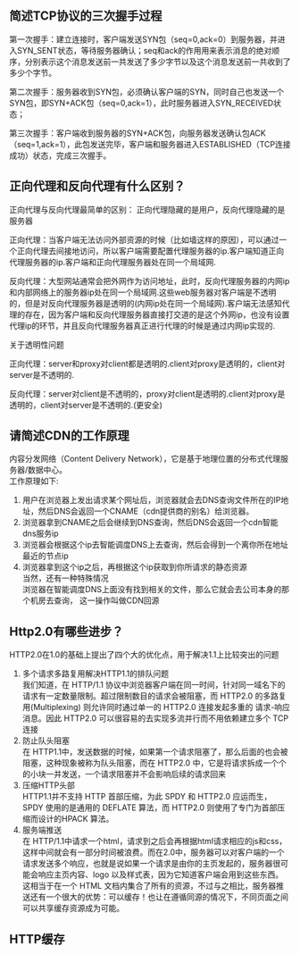 
## 简述TCP协议的三次握手过程

第一次握手：建立连接时，客户端发送SYN包（seq=0,ack=0）到服务器，并进入SYN_SENT状态，等待服务器确认；seq和ack的作用用来表示消息的绝对顺序，分别表示这个消息发送前一共发送了多少字节以及这个消息发送前一共收到了多少个字节。

第二次握手：服务器收到SYN包，必须确认客户端的SYN，同时自己也发送一个SYN包，即SYN+ACK包（seq=0,ack=1），此时服务器进入SYN_RECEIVED状态；

第三次握手：客户端收到服务器的SYN+ACK包，向服务器发送确认包ACK（seq=1,ack=1），此包发送完毕，客户端和服务器进入ESTABLISHED（TCP连接成功）状态，完成三次握手。

## 正向代理和反向代理有什么区别？
正向代理与反向代理最简单的区别：
正向代理隐藏的是用户，反向代理隐藏的是服务器

正向代理：当客户端无法访问外部资源的时候（比如墙这样的原因），可以通过一个正向代理去间接地访问，所以客户端需要配置代理服务器的ip.客户端知道正向代理服务器的ip.客户端和正向代理服务器处在同一个局域网.

反向代理：大型网站通常会把外网作为访问地址，此时，反向代理服务器的内网ip和内部网络上的服务器ip处在同一个局域网.这些web服务器对客户端是不透明的，但是对反向代理服务器是透明的(内网ip处在同一个局域网).客户端无法感知代理的存在，因为客户端和反向代理服务器直接打交道的是这个外网ip，也没有设置代理ip的环节，并且反向代理服务器真正进行代理的时候是通过内网ip实现的.

关于透明性问题

正向代理：server和proxy对client都是透明的.client对proxy是透明的，client对server是不透明的.

反向代理：server对client是不透明的，proxy对client是透明的.client对proxy是透明的，client对server是不透明的.(更安全)

## 请简述CDN的工作原理
内容分发网络（Content Delivery Network），它是基于地理位置的分布式代理服务器/数据中心。  
工作原理如下:  
1. 用户在浏览器上发出请求某个网址后，浏览器就会去DNS查询文件所在的IP地址，然后DNS会返回一个CNAME（cdn提供商的别名）给浏览器。  
2. 浏览器拿到CNAME之后会继续到DNS查询，然后DNS会返回一个cdn智能dns服务ip  
3. 浏览器会根据这个ip去智能调度DNS上去查询，然后会得到一个离你所在地址最近的节点ip  
4. 浏览器拿到这个ip之后，再根据这个ip获取到你所请求的静态资源  
当然，还有一种特殊情况  
浏览器在智能调度DNS上面没有找到相关的文件，那么它就会去公司本身的那个机房去查询，
这一操作叫做CDN回源

##  Http2.0有哪些进步？
HTTP2.0在1.0的基础上提出了四个大的优化点，用于解决1.1上比较突出的问题  
1. 多个请求多路复用解决HTTP1.1的排队问题  
我们知道，在 HTTP/1.1 协议中浏览器客户端在同一时间，针对同一域名下的请求有一定数量限制。超过限制数目的请求会被阻塞，而 HTTP2.0 的多路复用(Multiplexing) 则允许同时通过单一的 HTTP2.0 连接发起多重的 请求-响应消息。因此 HTTP2.0 可以很容易的去实现多流并行而不用依赖建立多个 TCP 连接
2. 防止队头阻塞  
在 HTTP1.1中，发送数据的时候，如果第一个请求阻塞了，那么后面的也会被阻塞，这种现象被称为队头阻塞，而在 HTTP2.0 中，它是将请求拆成一个个的小块一并发送，一个请求阻塞并不会影响后续的请求回来
3. 压缩HTTP头部  
HTTP1.1并不支持 HTTP 首部压缩，为此 SPDY 和 HTTP2.0 应运而生，SPDY 使用的是通用的 DEFLATE 算法，而 HTTP2.0 则使用了专门为首部压缩而设计的HPACK 算法。
4. 服务端推送  
在 HTTP/1.1中请求一个html，请求到之后会再根据html请求相应的js和css，这样中间就会有一部分时间被浪费。而在2.0中，服务器可以对客户端的一个请求发送多个响应，也就是说如果一个请求是由你的主页发起的，服务器很可能会响应主页内容、logo 以及样式表，因为它知道客户端会用到这些东西。这相当于在一个 HTML 文档内集合了所有的资源，不过与之相比，服务器推送还有一个很大的优势：可以缓存！也让在遵循同源的情况下，不同页面之间可以共享缓存资源成为可能。

## HTTP缓存
